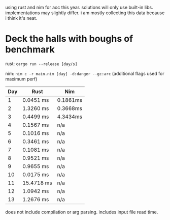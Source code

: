 using rust and nim for aoc this year. solutions will only use built-in libs. implementations may slightly differ. i am mostly collecting this data because i think it's neat.

# Deck the halls with boughs of benchmark
rust: `cargo run --release [day/s]`

nim: `nim c -r main.nim [day] -d:danger --gc:arc` (additional flags used for maximum perf)

| Day   | Rust   | Nim   | 
|---|---|---|
| 1   | 0.0451 ms  | 0.1861ms   | 
| 2   | 1.3260 ms  | 0.3668ms   |
| 3   | 0.4499 ms  | 4.3434ms   |
| 4   | 0.1567 ms  | n/a        |
| 5   | 0.1016 ms  | n/a        |
| 6   | 0.3461 ms  | n/a        |
| 7   | 0.1081 ms  | n/a        |
| 8   | 0.9521 ms  | n/a        |
| 9   | 0.9655 ms  | n/a        |
| 10  | 0.0175 ms  | n/a        |
| 11  | 15.4718 ms | n/a        |
| 12  | 1.0942 ms  | n/a        |
| 13  | 1.2676 ms  | n/a        |

does not include compilation or arg parsing. includes input file read time.
